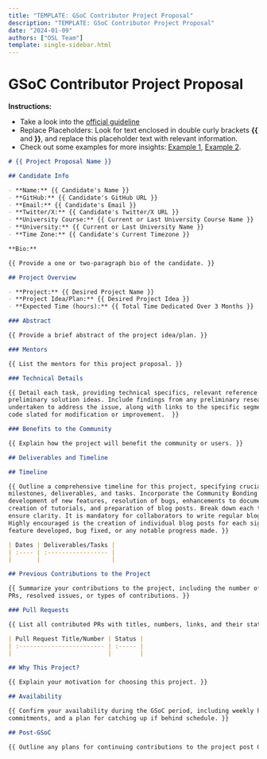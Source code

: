 ```yaml
---
title: "TEMPLATE: GSoC Contributor Project Proposal"
description: "TEMPLATE: GSoC Contributor Project Proposal"
date: "2024-01-09"
authors: ["OSL Team"]
template: single-sidebar.html
---
```


# GSoC Contributor Project Proposal

<div class="alert alert-info" role="alert">
  <strong>Instructions:</strong>
  <ul>
    <li>
      Take a look into the
      <a
        href="https://google.github.io/gsocguides/student/">
        official guideline
      </a>
    </li>
    <li>
      Replace Placeholders: Look for text enclosed in double curly brackets
      <strong>{{</strong> and <strong>}}</strong>, and
      replace this placeholder text with relevant information.
    </li>
    <li>
      Check out some examples for more insights:
      <a href="https://google.github.io/gsocguides/student/proposal-example-1">Example 1</a>,
      <a href="https://google.github.io/gsocguides/student/proposal-example-2">Example 2</a>.
    </li>
  </ul>
</div>

```md
# {{ Project Proposal Name }}

## Candidate Info

- **Name:** {{ Candidate's Name }}
- **GitHub:** {{ Candidate's GitHub URL }}
- **Email:** {{ Candidate's Email }}
- **Twitter/X:** {{ Candidate's Twitter/X URL }}
- **University Course:** {{ Current or Last University Course Name }}
- **University:** {{ Current or Last University Name }}
- **Time Zone:** {{ Candidate's Current Timezone }}

**Bio:**

{{ Provide a one or two-paragraph bio of the candidate. }}

## Project Overview

- **Project:** {{ Desired Project Name }}
- **Project Idea/Plan:** {{ Desired Project Idea }}
- **Expected Time (hours):** {{ Total Time Dedicated Over 3 Months }}

### Abstract

{{ Provide a brief abstract of the project idea/plan. }}

### Mentors

{{ List the mentors for this project proposal. }}

### Technical Details

{{ Detail each task, providing technical specifics, relevant reference links, and
preliminary solution ideas. Include findings from any preliminary research
undertaken to address the issue, along with links to the specific segments of
code slated for modification or improvement.  }}

### Benefits to the Community

{{ Explain how the project will benefit the community or users. }}

## Deliverables and Timeline

## Timeline

{{ Outline a comprehensive timeline for this project, specifying crucial
milestones, deliverables, and tasks. Incorporate the Community Bonding Period,
development of new features, resolution of bugs, enhancements to documentation,
creation of tutorials, and preparation of blog posts. Break down each task to
ensure clarity. It is mandatory for collaborators to write regular blog posts.
Highly encouraged is the creation of individual blog posts for each significant
feature developed, bug fixed, or any notable progress made. }}

| Dates | Deliverables/Tasks |
| :---- | :----------------- |
|       |                    |

## Previous Contributions to the Project

{{ Summarize your contributions to the project, including the number of merged
PRs, resolved issues, or types of contributions. }}

### Pull Requests

{{ List all contributed PRs with titles, numbers, links, and their status. }}

| Pull Request Title/Number | Status |
| :------------------------ | :----- |
|                           |        |

## Why This Project?

{{ Explain your motivation for choosing this project. }}

## Availability

{{ Confirm your availability during the GSoC period, including weekly hours, other
commitments, and a plan for catching up if behind schedule. }}

## Post-GSoC

{{ Outline any plans for continuing contributions to the project post GSoC. }}
```
